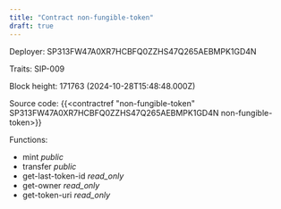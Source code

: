 ```yaml
---
title: "Contract non-fungible-token"
draft: true
---
```

Deployer: SP313FW47A0XR7HCBFQ0ZZHS47Q265AEBMPK1GD4N

Traits:
SIP-009 



Block height: 171763 (2024-10-28T15:48:48.000Z)

Source code: {{<contractref "non-fungible-token" SP313FW47A0XR7HCBFQ0ZZHS47Q265AEBMPK1GD4N non-fungible-token>}}

Functions:

* mint _public_
* transfer _public_
* get-last-token-id _read_only_
* get-owner _read_only_
* get-token-uri _read_only_
